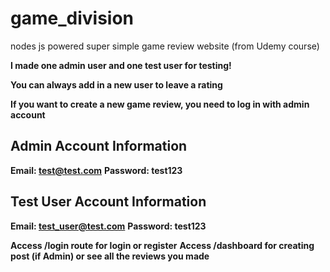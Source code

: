 # game_division
nodes js powered super simple game review website (from Udemy course)

**I made one admin user and one test user for testing!**

**You can always add in a new user to leave a rating**

**If you want to create a new game review, you need to log in with admin account**

## Admin Account Information 
**Email: test@test.com**
**Password: test123**

## Test User Account Information
**Email: test_user@test.com**
**Password: test123**

**Access /login route for login or register**
**Access /dashboard for creating post (if Admin) or see all the reviews you made**


